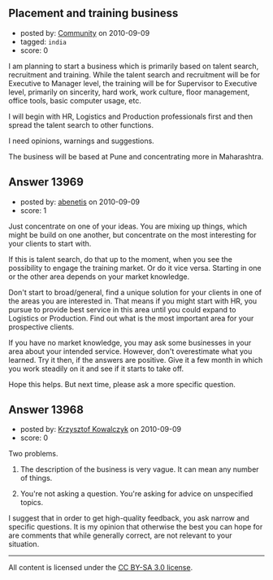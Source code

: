## Placement and training business

- posted by: [Community](https://stackexchange.com/users/-1/-1-community) on 2010-09-09
- tagged: `india`
- score: 0

I am planning to start a business which is primarily based on talent search, recruitment and training.  While the talent search and recruitment will be for Executive to Manager level, the training will be for Supervisor to Executive level, primarily on sincerity, hard work, work culture, floor management, office tools, basic computer usage, etc.

I will begin with HR, Logistics and Production professionals first and then spread the talent search to other functions.

I need opinions, warnings and suggestions.

The business will be based at Pune and concentrating more in Maharashtra.


## Answer 13969

- posted by: [abenetis](https://stackexchange.com/users/-1/3397-abenetis) on 2010-09-09
- score: 1

Just concentrate on one of your ideas. You are mixing up things, which might be build on one another, but concentrate on the most interesting for your clients to start with.

If this is talent search, do that up to the moment, when you see the possibility to engage the training market. Or do it vice versa. Starting in one or the other area depends on your market knowledge.

Don't start to broad/general, find a unique solution for your clients in one of the areas you are interested in. That means if you might start with HR, you pursue to provide best service in this area until you could expand to Logistics or Production. Find out what is the most important area for your prospective clients.

If you have no market knowledge, you may ask some businesses in your area about your intended service. However, don't overestimate what you learned. Try it then, if the answers are positive. Give it a few month in which you work steadily on it and see if it starts to take off.

Hope this helps. But next time, please ask a more specific question.




## Answer 13968

- posted by: [Krzysztof Kowalczyk](https://stackexchange.com/users/-1/3945-krzysztof-kowalczyk) on 2010-09-09
- score: 0

Two problems.

1. The description of the business is very vague. It can mean any number of things.

2. You're not asking a question. You're asking for advice on unspecified topics.

I suggest that in order to get high-quality feedback, you ask narrow and specific questions. It is my opinion that otherwise the best you can hope for are comments that while generally correct, are not relevant to your situation.



---

All content is licensed under the [CC BY-SA 3.0 license](https://creativecommons.org/licenses/by-sa/3.0/).

